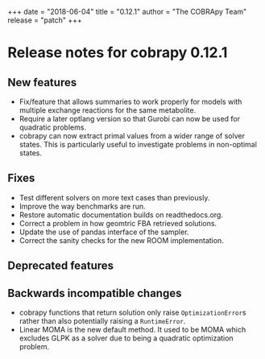 +++
date = "2018-06-04"
title = "0.12.1"
author = "The COBRApy Team"
release = "patch"
+++

# Release notes for cobrapy 0.12.1

## New features

* Fix/feature that allows summaries to work properly for models with multiple
  exchange reactions for the same metabolite.
* Require a later optlang version so that Gurobi can now be used for quadratic
  problems.
* cobrapy can now extract primal values from a wider range of solver states.
  This is particularly useful to investigate problems in non-optimal states.
<!--more-->

## Fixes

* Test different solvers on more text cases than previously.
* Improve the way benchmarks are run.
* Restore automatic documentation builds on readthedocs.org.
* Correct a problem in how geomtric FBA retrieved solutions.
* Update the use of pandas interface of the sampler.
* Correct the sanity checks for the new ROOM implementation.

## Deprecated features

## Backwards incompatible changes

* cobrapy functions that return solution only raise `OptimizationError`s rather
  than also potentially raising a `RuntimeError`.
* Linear MOMA is the new default method. It used to be MOMA which excludes GLPK
  as a solver due to being a quadratic optimization problem.

